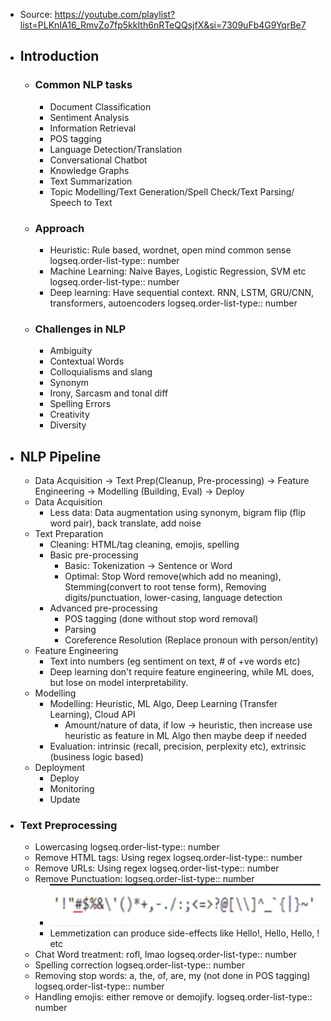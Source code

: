 - Source: https://youtube.com/playlist?list=PLKnIA16_RmvZo7fp5kkIth6nRTeQQsjfX&si=7309uFb4G9YqrBe7
- ## Introduction
	- ### Common NLP tasks
		- Document Classification
		- Sentiment Analysis
		- Information Retrieval
		- POS tagging
		- Language Detection/Translation
		- Conversational Chatbot
		- Knowledge Graphs
		- Text Summarization
		- Topic Modelling/Text Generation/Spell Check/Text Parsing/ Speech to Text
	- ### Approach
		- Heuristic: Rule based, wordnet, open mind common sense
		  logseq.order-list-type:: number
		- Machine Learning: Naive Bayes, Logistic Regression, SVM etc
		  logseq.order-list-type:: number
		- Deep learning: Have sequential context. RNN, LSTM, GRU/CNN, transformers, autoencoders
		  logseq.order-list-type:: number
	- ### Challenges in NLP
		- Ambiguity
		- Contextual Words
		- Colloquialisms and slang
		- Synonym
		- Irony, Sarcasm and tonal diff
		- Spelling Errors
		- Creativity
		- Diversity
- ## NLP Pipeline
	- Data Acquisition -> Text Prep(Cleanup, Pre-processing) -> Feature Engineering -> Modelling (Building, Eval) -> Deploy
	- Data Acquisition
		- Less data: Data augmentation using synonym, bigram flip (flip word pair), back translate, add noise
	- Text Preparation
		- Cleaning: HTML/tag cleaning, emojis, spelling
		- Basic pre-processing
			- Basic: Tokenization -> Sentence or Word
			- Optimal: Stop Word remove(which add no meaning), Stemming(convert to root tense form), Removing digits/punctuation, lower-casing, language detection
		- Advanced pre-processing
			- POS tagging (done without stop word removal)
			- Parsing
			- Coreference Resolution (Replace pronoun with person/entity)
	- Feature Engineering
		- Text into numbers (eg sentiment on text, # of +ve words etc)
		- Deep learning don't require feature engineering, while ML does, but lose on model interpretability.
	- Modelling
		- Modelling: Heuristic, ML Algo, Deep Learning (Transfer Learning), Cloud API
			- Amount/nature of data, if low -> heuristic, then increase use heuristic as feature in ML Algo then maybe deep if needed
		- Evaluation: intrinsic (recall, precision, perplexity etc), extrinsic (business logic based)
	- Deployment
		- Deploy
		- Monitoring
		- Update
- ### Text Preprocessing
	- Lowercasing
	  logseq.order-list-type:: number
	- Remove HTML tags: Using regex
	  logseq.order-list-type:: number
	- Remove URLs: Using regex
	  logseq.order-list-type:: number
	- Remove Punctuation: 
	  logseq.order-list-type:: number
		- ![image.png](../assets/image_1758565173874_0.png)
		- Lemmetization can produce side-effects like Hello!, Hello, Hello, ! etc
	- Chat Word treatment: rofl, lmao
	  logseq.order-list-type:: number
	- Spelling correction
	  logseq.order-list-type:: number
	- Removing stop words: a, the, of, are, my (not done in POS tagging)
	  logseq.order-list-type:: number
	- Handling emojis: either remove or demojify.
	  logseq.order-list-type:: number
